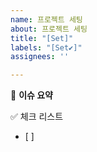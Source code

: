 ```yaml
---
name: 프로젝트 세팅
about: 프로젝트 세팅
title: "[Set]"
labels: "[Set✔️]"
assignees: ''

---
```


🧊 **이슈 요약** 

✅ 체크 리스트
- [ ]
